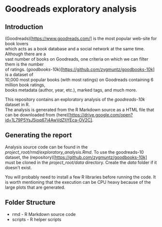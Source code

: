 # Goodreads exploratory analysis                                                                                                                                                                               

## Introduction                                                                                                                                                                                                
(Goodreads)[https://www.goodreads.com/] is the most popular web-site for book lovers                                                                                                                           
which acts as a book database and a social network at the same time. Although there are a                                                                                                                      
vast number of books on Goodreads, one criteria on which we can filter them is the number                                                                                                                      
of ratings. (*goodbooks-10k*)[https://github.com/zygmuntz/goodbooks-10k] is a dataset of                                                                                                                       
10,000 most popular books (with most ratings) on Goodreads containing 6 million book ratings,                                                                                                                  
books metadata (author, year, etc.), marked tags, and much more.                                                                                                                                               

This repository contains an exploratory analysis of the *goodreads-10k* dataset in R.                                                                                                                          
The analysis is generated from the R Markdown source as a HTML file that can be downloaded
from (here)[https://drive.google.com/open?id=1L79P5YsJ5ioq67j4AwVdZIjYEca-OV2C].

## Generating the report
                                                                                                              
Analysis source code can be found in the *project_root/rmd/exploratory_analysis.Rmd*. To
use the goodreads-10 dataset, the (repository)[https://github.com/zygmuntz/goodbooks-10k]
must be cloned in the *project_root/data* directory. Create the *data* folder if it 
doesn't exist.  

You will probably need to install a few R libraries before running the code. It is worth mentioning
that the execution can be CPU heavy because of the large plots that are generated.                                                                                                                             

## Folder Structure  

* rmd - R Markdown source code 
* scripts - R helper scripts

